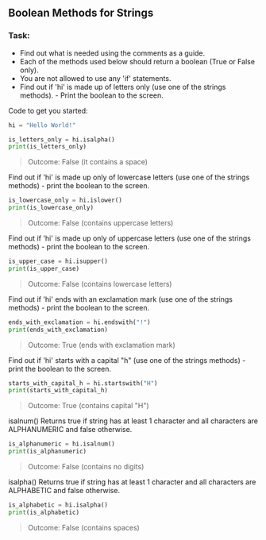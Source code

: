 ## Boolean Methods for Strings
### Task:
* Find out what is needed using the comments as a guide.
* Each of the methods used below should return a boolean (True or False only).
* You are not allowed to use any 'if' statements.
* Find out if 'hi' is made up of letters only (use one of the strings methods). - Print the boolean to the screen.


Code to get you started:

```python
hi = "Hello World!"
```

```python
is_letters_only = hi.isalpha()
print(is_letters_only)   
```           
> Outcome: False (it contains a space)

Find out if 'hi' is made up only of lowercase letters (use one of the strings methods) - print the boolean to the screen.

```python
is_lowercase_only = hi.islower()
print(is_lowercase_only)
```            
> Outcome: False (contains uppercase letters)

Find out if 'hi' is made up only of uppercase letters (use one of the strings methods) - print the boolean to the screen.

```python
is_upper_case = hi.isupper()
print(is_upper_case)     
```           
> Outcome: False (contains lowercase letters)

Find out if 'hi' ends with an exclamation mark (use one of the strings methods) - print the boolean to the screen.

```python
ends_with_exclamation = hi.endswith("!")
print(ends_with_exclamation)  
```      
> Outcome: True (ends with exclamation mark)

Find out if 'hi' starts with a capital "h" (use one of the strings methods) - print the boolean to the screen.

```python
starts_with_capital_h = hi.startswith("H")
print(starts_with_capital_h)    
```
> Outcome: True (contains capital "H")

isalnum() Returns true if string has at least 1 character and all characters  are ALPHANUMERIC and false otherwise.

```python
is_alphanumeric = hi.isalnum()
print(is_alphanumeric)  
```            

> Outcome: False (contains no digits)

isalpha() Returns true if string has at least 1 character and all characters  are ALPHABETIC and false otherwise.

```python
is_alphabetic = hi.isalpha()
print(is_alphabetic)   
```             

> Outcome: False (contains spaces)